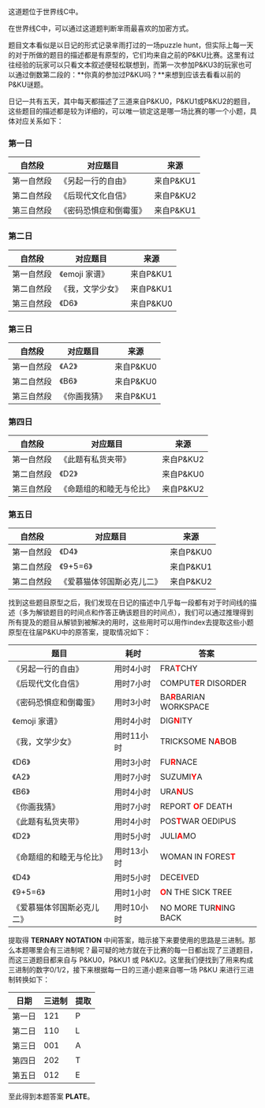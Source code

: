 <style>
.rb {color: red; font-weight: bold;}
</style>

这道题位于世界线C中。

在世界线C中，可以通过这道题判断芈雨最喜欢的加密方式。

题目文本看似是以日记的形式记录芈雨打过的一场puzzle hunt，但实际上每一天的对于所做的题目的描述都是有原型的，它们均来自之前的P&KU比赛。这里有过往经验的玩家可以只看文本叙述便轻松联想到，而第一次参加P&KU3的玩家也可以通过倒数第二段的：**你真的参加过P&KU吗？**来想到应该去看看以前的P&KU谜题。

日记一共有五天，其中每天都描述了三道来自P&KU0，P&KU1或P&KU2的题目，这些题目的描述都是较为详细的，可以唯一锁定这是哪一场比赛的哪一个小题，具体对应关系如下：

### 第一日

|自然段|对应题目|来源|
|-|-|-|
|第一自然段|《另起一行的自由》|来自P&KU1|
|第二自然段|《后现代文化自信》|来自P&KU2|
|第三自然段|《密码恐惧症和倒霉蛋》|来自P&KU1|

### 第二日

|自然段|对应题目|来源|
|-|-|-|
|第一自然段|《emoji 家谱》|来自P&KU1|
|第二自然段|《我，文学少女》|来自P&KU1|
|第三自然段|《D6》|来自P&KU0|

### 第三日

|自然段|对应题目|来源|
|-|-|-|
|第一自然段|《A2》|来自P&KU0|
|第二自然段|《B6》|来自P&KU0|
|第三自然段|《你画我猜》|来自P&KU1|

### 第四日

|自然段|对应题目|来源|
|-|-|-|
|第一自然段|《此题有私货夹带》|来自P&KU2|
|第二自然段|《D2》|来自P&KU0|
|第三自然段|《命题组的和睦无与伦比》|来自P&KU2|

### 第五日

|自然段|对应题目|来源|
|-|-|-|
|第一自然段|《D4》|来自P&KU0|
|第二自然段|《9+5=6》|来自P&KU1|
|第二自然段|《爱慕猫体邻国斯必克儿二》|来自P&KU2|

找到这些题目原型之后，我们发现在日记的描述中几乎每一段都有对于时间线的描述（多为解锁题目的时间点和作答正确该题目的时间点），我们可以通过推理得到所有提及的题目从解锁到被解决的用时，这些用时可以用作index去提取这些小题原型在往届P&KU中的原答案，提取情况如下：

|题目|耗时|答案|
|-|-|-|
|《另起一行的自由》|用时4小时|FRA<span class="rb">T</span>CHY|
|《后现代文化自信》|用时7小时|COMPUT<span class="rb">E</span>R DISORDER|
|《密码恐惧症和倒霉蛋》|用时3小时|BA<span class="rb">R</span>BARIAN WORKSPACE|
|《emoji 家谱》|用时4小时|DIG<span class="rb">N</span>ITY|
|《我，文学少女》|用时11小时|TRICKSOME N<span class="rb">A</span>BOB|
|《D6》|用时3小时|FU<span class="rb">R</span>NACE|
|《A2》|用时7小时|SUZUMI<span class="rb">Y</span>A|
|《B6》|用时4小时|URA<span class="rb">N</span>US|
|《你画我猜》|用时7小时|REPORT <span class="rb">O</span>F DEATH|
|《此题有私货夹带》|用时4小时|POS<span class="rb">T</span>WAR OEDIPUS|
|《D2》|用时5小时|JULI<span class="rb">A</span>MO|
|《命题组的和睦无与伦比》|用时13小时|WOMAN IN FORES<span class="rb">T</span>|
|《D4》|用时5小时|DECE<span class="rb">I</span>VED|
|《9+5=6》|用时1小时|<span class="rb">O</span>N THE SICK TREE|
|《爱慕猫体邻国斯必克儿二》|用时10小时|NO MORE TUR<span class="rb">N</span>ING BACK|

提取得 **TERNARY NOTATION** 中间答案，暗示接下来要使用的思路是三进制。那么本题哪里会有三进制呢？最可疑的地方就在于比赛的每一日都出现了三道题目，而这三道题目都来自与 P&KU0，P&KU1 或 P&KU2。这里我们便找到了用来构成三进制的数字0/1/2，接下来根据每一日的三道小题来自哪一场 P&KU 来进行三进制转换如下：

|日期|三进制|提取|
|-|-|-|
|第一日|121|P|
|第二日|110|L|
|第三日|001|A|
|第四日|202|T|
|第五日|012|E|

至此得到本题答案 **PLATE**。